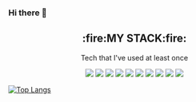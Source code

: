 ### Hi there 👋

<!--
**DevSua/Devsua** is a ✨ _special_ ✨ repository because its `README.md` (this file) appears on your GitHub profile.

Here are some ideas to get you started:

- 🌱 I’m currently learning JavaScript
- 🤔 I’m looking for help with ...
- 💬 Ask me about ...
- 📫 How to reach me: ...
- 😄 Pronouns: ...
- ⚡ Fun fact: ...
-->
<div align="center">
<h2>:fire:MY STACK:fire:</h2>
Tech that I've used at least once

<img src="https://img.shields.io/badge/HTML5-E34F26?style=flat&logo=html5&logoColor=white"/> <img src="https://img.shields.io/badge/CSS3-1572B6?style=flat&logo=CSS&logoColor=white"/> <img src="https://img.shields.io/badge/JavaScript-F7DF1E?style=flat&logo=javascript&logoColor=white"/> <img src="https://img.shields.io/badge/MySQL-4479A1?style=flat&logo=MySQL5&logoColor=white"/> 
<img src="https://img.shields.io/badge/Notion-000000?style=flat&logo=Notion&logoColor=white"/> <img src="https://img.shields.io/badge/GitHub-181717?style=flat&logo=GitHub&logoColor=white"/> <img src="https://img.shields.io/badge/Figma-F24E1E?style=flat&logo=Figma&logoColor=white"/> <img src="https://img.shields.io/badge/C-A8B9CC?style=flat&logo=C&logoColor=white"/> <img src="https://img.shields.io/badge/Linux-FCC624?style=flat&logo=Linux&logoColor=white"/> <img src="https://img.shields.io/badge/Amazon AWS-663399?style=flat&logo=Amazon AWS&logoColor=white"/>
  </div>

[![Top Langs](https://github-readme-stats.vercel.app/api/top-langs/?username=DevSua)](https://github.com/DevSua/github-readme-stats)
